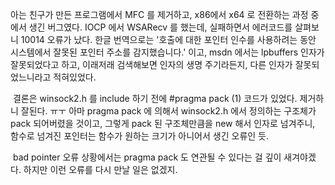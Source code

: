 아는 친구가 만든 프로그램에서 MFC 를 제거하고, x86에서 x64 로 전환하는 과정 중에서 생긴 버그였다. IOCP 에서 WSARecv 를 했는데, 실패하면서 에러코드를 살펴보니 10014 오류가 났다. 한글 번역으로는 '호출에 대한 포인터 인수를 사용하려는 동안 시스템에서 잘못된 포인터 주소를 감지했습니다.' 이고, msdn 에서는 lpbuffers 인자가 잘못되었다고 하고, 이래저래 검색해보면 인자의 생명 주기라든지, 다른 인자가 잘못되었느니라고 적혀있었다.

 결론은 winsock2.h 를 include 하기 전에 \#pragma pack (1) 코드가 있었다. 제거하니 잘된다. ㅠㅜ 아마 pragma pack 에 의해서 winsock2.h 에서 정의하는 구조체가 pack 되어버렸을 것이고, 그렇게 pack 된 구조체만큼을 new 해서 인자로 넘겨주니, 함수로 넘겨진 포인터는 함수가 원하는 크기가 아니어서 생긴 오류인 듯.

 bad pointer 오류 상황에서는 pragma pack 도 연관될 수 있다는 걸 깊이 새겨야겠다. 하지만 이런 오류를 다시 만날 일은 없겠지.
